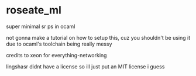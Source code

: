 # roseate_ml

super minimal sr ps in ocaml

not gonna make a tutorial on how to setup this, cuz you shouldn't be using it due to ocaml's toolchain being really messy

credits to xeon for everything-networking

lingshasr didnt have a license so ill just put an MIT license i guess

